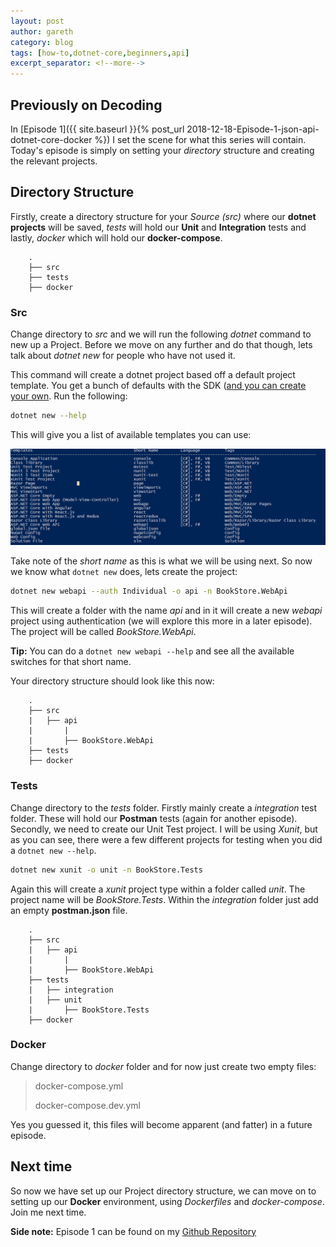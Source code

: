 ```yaml
---
layout: post
author: gareth
category: blog
tags: [how-to,dotnet-core,beginners,api]
excerpt_separator: <!--more-->
---
```

## Previously on Decoding

In [Episode 1]({{ site.baseurl }}{% post_url 2018-12-18-Episode-1-json-api-dotnet-core-docker %}) I set the scene for what this series will contain. Today's episode is simply on setting your *directory* structure and creating the relevant projects. <!--more-->

## Directory Structure

Firstly, create a directory structure for your *Source (src)* where our **dotnet projects** will be saved, *tests* will hold our **Unit** and **Integration** tests and lastly, *docker* which will hold our **docker-compose**.

```
    .
    ├── src
    ├── tests
    ├── docker
```

### Src

Change directory to *src* and we will run the following *dotnet* command to new up a Project. Before we move on any further and do that though, lets talk about *dotnet new* for people who have not used it.

This command will create a dotnet project based off a default project template. You get a bunch of defaults with the SDK ([and you can create your own](https://docs.microsoft.com/en-us/dotnet/core/tutorials/create-custom-template). Run the following:

```bash
dotnet new --help
```

This will give you a list of available templates you can use:

![templates](/assets/img/posts/ep2-dotnet-new.png)

Take note of the *short name* as this is what we will be using next. So now we know what `dotnet new` does, lets create the project:

```bash
dotnet new webapi --auth Individual -o api -n BookStore.WebApi
```

This will create a folder with the name *api* and in it will create a new *webapi* project using authentication (we will explore this more in a later episode). The project will be called *BookStore.WebApi*.

**Tip:** You can do a `dotnet new webapi --help` and see all the available switches for that short name.

Your directory structure should look like this now:

```
    .
    ├── src
    |   ├── api
    |       |
    |       ├── BookStore.WebApi
    ├── tests
    ├── docker
```

### Tests

Change directory to the *tests* folder. Firstly mainly create a *integration* test folder. These will hold our **Postman** tests (again for another episode). Secondly, we need to create our Unit Test project. I will be using *Xunit*, but as you can see, there were a few different projects for testing when you did a `dotnet new --help`.

```bash
dotnet new xunit -o unit -n BookStore.Tests
```

Again this will create a *xunit* project type within a folder called *unit*. The project name will be *BookStore.Tests*. Within the *integration* folder just add an empty **postman.json** file.

```
    .
    ├── src
    |   ├── api
    |       |
    |       ├── BookStore.WebApi
    ├── tests
    |   ├── integration
    |   ├── unit
    |       ├── BookStore.Tests
    ├── docker
```

### Docker

Change directory to *docker* folder and for now just create two empty files:

> docker-compose.yml
>
> docker-compose.dev.yml

Yes you guessed it, this files will become apparent (and fatter) in a future episode.

## Next time

So now we have set up our Project directory structure, we can move on to setting up our **Docker** environment, using *Dockerfiles* and *docker-compose*. Join me next time.

**Side note:** Episode 1 can be found on my [Github Repository](https://github.com/garfbradaz/webapi-episodes)